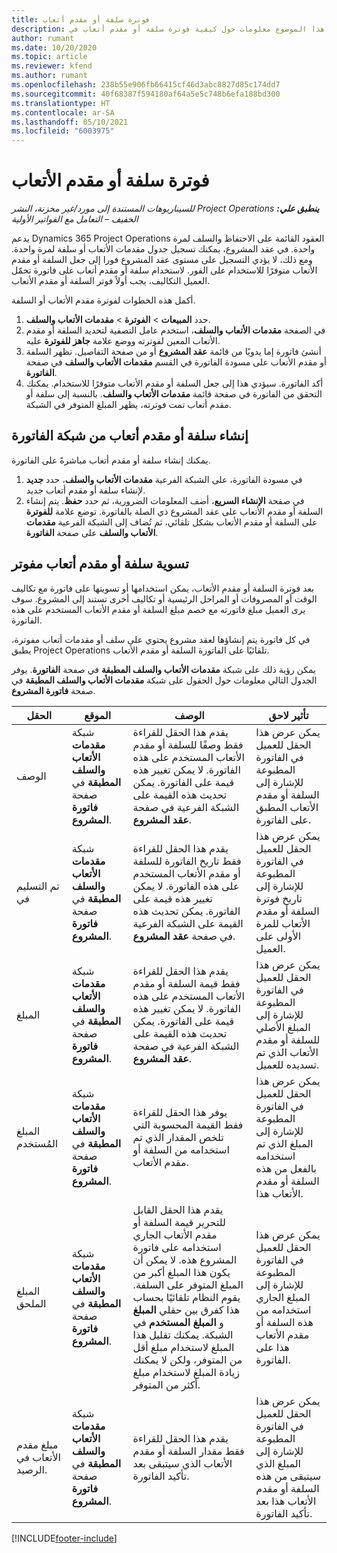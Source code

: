 ```yaml
---
title: فوترة سلفة أو مقدم أتعاب
description: يقدم هذا الموضوع معلومات حول كيفية فوترة سلفة أو مقدم أتعاب في Project Operations.
author: rumant
ms.date: 10/20/2020
ms.topic: article
ms.reviewer: kfend
ms.author: rumant
ms.openlocfilehash: 238b55e906fb66415cf46d3abc8827d85c174dd7
ms.sourcegitcommit: 40f68387f594180af64a5e5c748b6efa188bd300
ms.translationtype: HT
ms.contentlocale: ar-SA
ms.lasthandoff: 05/10/2021
ms.locfileid: "6003975"
---
```

# <a name="invoice-a-retainer-or-an-advance"></a>فوترة سلفة أو مقدم الأتعاب

_**ينطبق علي:** ‏‫Project Operations للسيناريوهات المستندة إلى مورد/غير مخزنة‬، ‏‫النشر الخفيف – التعامل مع الفواتير الأولية‬_

يدعم Dynamics 365 Project Operations العقود القائمة على الاحتفاظ والسلف لمرة واحدة. في عقد المشروع، يمكنك تسجيل جدول مقدمات الأتعاب أو سلفة لمرة واحدة. ومع ذلك، لا يؤدي التسجيل على مستوى عقد المشروع فورا إلى جعل السلفة أو مقدم الأتعاب متوفرًا للاستخدام على الفور. لاستخدام سلفة أو مقدم أتعاب على فاتورة تحمّل العميل التكاليف، يجب أولاً فوتر السلفة أو مقدم الأتعاب.

أكمل هذه الخطوات لفوترة مقدم الأتعاب أو السلفة.

1. حدد **المبيعات** > **الفوترة** > **مقدمات الأتعاب والسلف**. 
2. في الصفحة **مقدمات الأتعاب والسلف**، استخدم عامل التصفية لتحديد السلفة أو مقدم الأتعاب المعين لفوترته ووضع علامة **جاهز للفوترة** عليه.
3. أنشئ فاتورة إما يدويًا من قائمة **عقد المشروع** أو من صفحة التفاصيل. تظهر السلفة أو مقدم الأتعاب على مسودة الفاتورة في القسم **مقدمات الأتعاب والسلف** في صفحة **الفاتورة**.
4. أكد الفاتورة. سيؤدي هذا إلى جعل السلفة أو مقدم الأتعاب متوفرًا للاستخدام. يمكنك التحقق من الفاتورة في صفحة قائمة **مقدمات الأتعاب والسلف**. بالنسبة إلى سلفة أو مقدم أتعاب تمت فوترته، يظهر المبلغ المتوفر في الشبكة.

## <a name="create-a-retainer-or-advance-from-the-invoice-grid"></a>إنشاء سلفة أو مقدم أتعاب من شبكة الفاتورة

يمكنك إنشاء سلفة أو مقدم أتعاب مباشرةً على الفاتورة.

1. في مسودة الفاتورة، على الشبكة الفرعية **مقدمات الأتعاب والسلف**، حدد **جديد** لإنشاء سلفة أو مقدم أتعاب جديد. 
2. في صفحة **الإنشاء السريع**، أضف المعلومات الضرورية، ثم حدد **حفظ**. يتم إنشاء السلفة أو مقدم الأتعاب على عقد المشروع ذي الصلة بالفاتورة. توضع علامة **للفوترة‏‎** على السلفة أو مقدم الأتعاب بشكل تلقائي، ثم تُضاف إلى الشبكة الفرعية **مقدمات الأتعاب والسلف** على صفحة **الفاتورة**.

## <a name="reconcile-an-invoiced-retainer-or-advance"></a>تسوية سلفة أو مقدم أتعاب مفوتر

بعد فوترة السلفة أو مقدم الأتعاب، يمكن استخدامها أو تسويتها على فاتورة مع تكاليف الوقت أو المصروفات أو المراحل الرئيسية أو تكاليف أخرى تستند إلى المشروع. سوف يرى العميل مبلغ فاتورته مع خصم مبلغ السلفة أو مقدم الأتعاب المستخدم على هذه الفاتورة.

في كل فاتورة يتم إنشاؤها لعقد مشروع يحتوي على سلف أو مقدمات أتعاب مفوترة، يطبق Project Operations تلقائيًا على الفاتورة السلفة أو مقدم الأتعاب.

يمكن رؤية ذلك على شبكة **مقدمات الأتعاب والسلف المطبقة** في صفحة **الفاتورة**. يوفر الجدول التالي معلومات حول الحقول على شبكة **مقدمات الأتعاب والسلف المطبقة** في صفحة **فاتورة المشروع**.

| الحقل | الموقع | ‏‏الوصف | تأثير لاحق |
| --- | --- | --- | --- |
| ‏‏الوصف | شبكة **مقدمات الأتعاب والسلف المطبقة** في صفحة **فاتورة المشروع**. |يقدم هذا الحقل للقراءة فقط وصفًا للسلفة أو مقدم الأتعاب المستخدم على هذه الفاتورة. لا يمكن تغيير هذه قيمة على الفاتورة. يمكن تحديث هذه القيمة على الشبكة الفرعية في صفحة **عقد المشروع**. | يمكن عرض هذا الحقل للعميل في الفاتورة المطبوعة للإشارة إلى السلفة أو مقدم الأتعاب المطبق على الفاتورة. |
| تم التسليم في | شبكة **مقدمات الأتعاب والسلف المطبقة** في صفحة **فاتورة المشروع**.  | يقدم هذا الحقل للقراءة فقط تاريخ الفاتورة للسلفة أو مقدم الأتعاب المستخدم على هذه الفاتورة. لا يمكن تغيير هذه قيمة على الفاتورة. يمكن تحديث هذه القيمة على الشبكة الفرعية في صفحة **عقد المشروع**. | يمكن عرض هذا الحقل للعميل في الفاتورة المطبوعة للإشارة إلى تاريخ فوترة السلفة أو مقدم الأتعاب للمرة الأولى على العميل. |
| المبلغ | شبكة **مقدمات الأتعاب والسلف المطبقة** في صفحة **فاتورة المشروع**.  | يقدم هذا الحقل للقراءة فقط قيمة السلفة أو مقدم الأتعاب المستخدم على هذه الفاتورة. لا يمكن تغيير هذه قيمة على الفاتورة. يمكن تحديث هذه القيمة على الشبكة الفرعية في صفحة **عقد المشروع**. | يمكن عرض هذا الحقل للعميل في الفاتورة المطبوعة للإشارة إلى المبلغ الأصلي للسلفة أو مقدم الأتعاب الذي تم تسديده للعميل. |
| ‏‫المبلغ المُستخدم | شبكة **مقدمات الأتعاب والسلف المطبقة** في صفحة **فاتورة المشروع**.  | يوفر هذا الحقل للقراءة فقط القيمة المحسوبة التي تلخص المقدار الذي تم استخدامه من السلفة أو مقدم الأتعاب. | يمكن عرض هذا الحقل للعميل في الفاتورة المطبوعة للإشارة إلى المبلغ الذي تم استخدامه بالفعل من هذه السلفة أو مقدم الأتعاب هذا. |
| المبلغ الملحق | شبكة **مقدمات الأتعاب والسلف المطبقة** في صفحة **فاتورة المشروع**.  | يقدم هذا الحقل القابل للتحرير قيمة السلفة أو مقدم الأتعاب الجاري استخدامه على فاتورة المشروع هذه. لا يمكن أن يكون هذا المبلغ أكبر من المبلغ المتوفر على السلفة. يقوم النظام تلقائيًا بحساب هذا كفرق بين حقلي **المبلغ** و **المبلغ المستخدم** في الشبكة. يمكنك تقليل هذا المبلغ لاستخدام مبلغ أقل من المتوفر، ولكن لا يمكنك زيادة المبلغ لاستخدام مبلغ أكثر من المتوفر. | يمكن عرض هذا الحقل للعميل في الفاتورة المطبوعة للإشارة إلى المبلغ الجاري استخدامه من هذه السلفة أو مقدم الأتعاب هذا على الفاتورة. |
| مبلغ مقدم الأتعاب في الرصيد. | شبكة **مقدمات الأتعاب والسلف المطبقة** في صفحة **فاتورة المشروع**.  | يقدم هذا الحقل للقراءة فقط مقدار السلفة أو مقدم الأتعاب الذي سيتبقى بعد تأكيد الفاتورة. | يمكن عرض هذا الحقل للعميل في الفاتورة المطبوعة للإشارة إلى المبلغ الذي سيتبقى من هذه السلفة أو مقدم الأتعاب هذا بعد تأكيد الفاتورة. |


[!INCLUDE[footer-include](../../includes/footer-banner.md)]